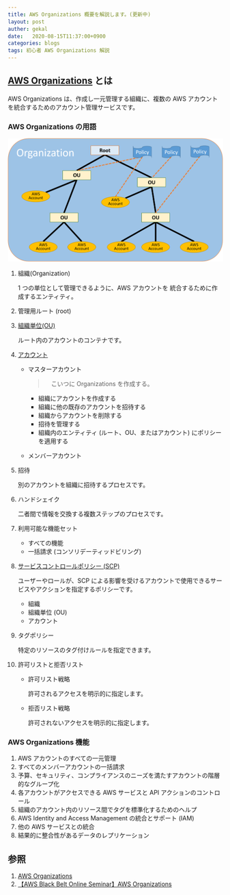 ```yaml
---
title: AWS Organizations 概要を解説します。(更新中)
layout: post
auther: gekal
date:   2020-08-15T11:37:00+0900
categories: blogs
tags: 初心者 AWS Organizations 解説
---
```


## [AWS Organizations](https://docs.aws.amazon.com/ja_jp/organizations/latest/userguide/orgs_introduction.html) とは

AWS Organizations は、作成し一元管理する組織に、複数の AWS アカウントを統合するためのアカウント管理サービスです。

### AWS Organizations の用語

![基本的な組織の図](../assets/imgs/blogs/2020-08-15/BasicOrganization.png)

1. 組織(Organization)

    1 つの単位として管理できるように、AWS アカウントを 統合するために作成するエンティティ。

2. 管理用ルート (root)
3. [組織単位(OU)](https://docs.aws.amazon.com/ja_jp/organizations/latest/userguide/orgs_manage_ous.html)

    ルート内のアカウントのコンテナです。

4. [アカウント](https://docs.aws.amazon.com/ja_jp/organizations/latest/userguide/orgs_manage_accounts.html)

    - マスターアカウント

        >　こいつに Organizations を作成する。

      - 組織にアカウントを作成する
      - 組織に他の既存のアカウントを招待する
      - 組織からアカウントを削除する
      - 招待を管理する
      - 組織内のエンティティ (ルート、OU、またはアカウント) にポリシーを適用する

    - メンバーアカウント

5. 招待

    別のアカウントを組織に招待するプロセスです。

6. ハンドシェイク

    二者間で情報を交換する複数ステップのプロセスです。

7. 利用可能な機能セット

    - すべての機能
    - 一括請求 (コンソリデーティッドビリング)

8. [サービスコントロールポリシー (SCP)](https://docs.aws.amazon.com/ja_jp/organizations/latest/userguide/orgs_manage_policies_type-auth.html#orgs_manage_policies_scp)

    ユーザーやロールが、SCP による影響を受けるアカウントで使用できるサービスやアクションを指定するポリシーです。

    - 組織
    - 組織単位 (OU)
    - アカウント

9. タグポリシー

    特定のリソースのタグ付けルールを指定できます。

10. 許可リストと拒否リスト

    - 許可リスト戦略

        許可されるアクセスを明示的に指定します。

    - 拒否リスト戦略

        許可されないアクセスを明示的に指定します。

### AWS Organizations 機能

1. AWS アカウントのすべての一元管理
2. すべてのメンバーアカウントの一括請求
3. 予算、セキュリティ、コンプライアンスのニーズを満たすアカウントの階層的なグループ化
4. 各アカウントがアクセスできる AWS サービスと API アクションのコントロール
5. 組織のアカウント内のリソース間でタグを標準化するためのヘルプ
6. AWS Identity and Access Management の統合とサポート (IAM)
7. 他の AWS サービスとの統合
8. 結果的に整合性があるデータのレプリケーション

## 参照

1. [AWS Organizations](https://aws.amazon.com/jp/organizations/)
2. [【AWS Black Belt Online Seminar】AWS Organizations](https://d1.awsstatic.com/webinars/jp/pdf/services/20180214_AWS-Blackbelt-Organizations.pdf)
